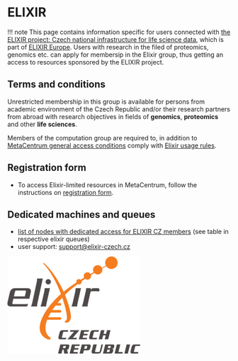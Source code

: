 # ELIXIR

!!! note
    This page contains information specific for users connected with [the ELIXIR project: Czech national infrastructure for life science data](https://www.elixir-czech.cz/), which is part of [ELIXIR Europe](https://elixir-europe.org/). Users with research in the filed of proteomics, genomics etc. can apply for membersip in the Elixir group, thus getting an access to resources sponsored by the ELIXIR project.

## Terms and conditions

Unrestricted membership in this group is available for persons from academic environment of the Czech Republic and/or their research partners from abroad with research objectives in fields of **genomics**, **proteomics** and other **life sciences**. 

Members of the computation group are required to, in addition to [MetaCentrum general access conditions](../../access/terms) comply with [Elixir usage rules](https://www.elixir-europe.org/services/compute/aai/aup).

## Registration form

- To access Elixir-limited resources in MetaCentrum, follow the instructions on [registration form](https://signup.e-infra.cz/fed/registrar/?vo=elixir-cz&group=cz-users).

## Dedicated machines and queues

- [list of nodes with dedicated access for ELIXIR CZ members](https://metavo.metacentrum.cz/pbsmon2/queue/elixircz@pbs-m1.metacentrum.cz) (see table in respective elixir queues)
- user support: <support@elixir-czech.cz>


![pic](elixir_logo.png)

